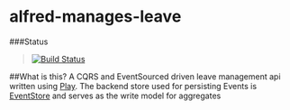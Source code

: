 # alfred-manages-leave

###Status
>[![Build Status](https://travis-ci.org/NayabSiddiqui/alfred-manages-leave.svg?branch=master)](https://travis-ci.org/NayabSiddiqui/alfred-manages-leave)


##What is this?
A CQRS and EventSourced driven leave management api written using [Play](https://www.playframework.com/).
The backend store used for persisting Events is [EventStore](https://geteventstore.com/) and serves as the write model
for aggregates